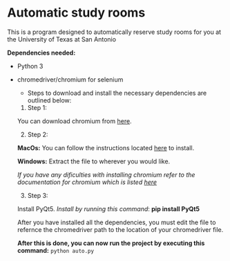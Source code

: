 # Automatic study rooms
This is a program designed to automatically reserve study rooms for you at the University of Texas at San Antonio

**Dependencies needed:**

- Python 3

- chromedriver/chromium for selenium
  * Steps to download and install the necessary dependencies are outlined below:
  1. Step 1:

    You can download chromium from [here](https://chromedriver.chromium.org/downloads).

  2. Step 2:

    **MacOs:**
    You can follow the instructions located [here](https://www.swtestacademy.com/install-chrome-driver-on-mac/) to install.

    **Windows:**
    Extract the file to wherever you would like. 

    _If you have any dificulties with installing chromium refer to the documentation for chromium which is listed [here](https://chromedriver.chromium.org/getting-started)_
    

  3. Step 3:

    Install PyQt5.
    _Install by running this command_: **pip install PyQt5**

  After you have installed all the dependencies, you must edit the file to refernce the chromedriver path to the location of your chromedriver file.

  **After this is done, you can now run the project by executing this command:**
  `python auto.py`
